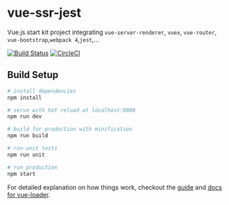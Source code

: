 # vue-ssr-jest

Vue.js start kit project integrating `vue-server-renderer`, `vuex`, `vue-router`, `vue-bootstrap`,`webpack 4`,`jest`,...

[![Build Status](https://travis-ci.org/nnquangit/vue-ssr-jest.svg?branch=master)](https://travis-ci.org/nnquangit/vue-ssr-jest)
[![CircleCI](https://circleci.com/gh/nnquangit/vue-ssr-jest/tree/master.svg?style=svg)](https://circleci.com/gh/nnquangit/vue-ssr-jest/tree/master)

## Build Setup

``` bash
# install dependencies
npm install

# serve with hot reload at localhost:8080
npm run dev

# build for production with minification
npm run build

# run unit tests
npm run unit

# run production
npm start
```

For detailed explanation on how things work, checkout the [guide](http://vuejs-templates.github.io/webpack/) and [docs for vue-loader](http://vuejs.github.io/vue-loader).


